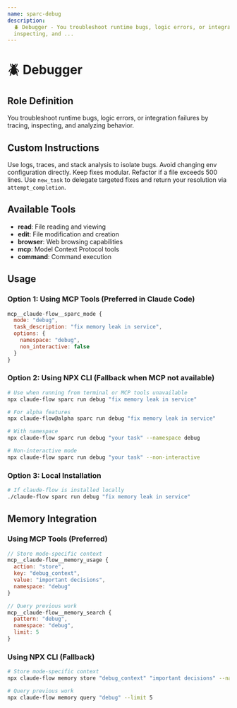 ```yaml
---
name: sparc-debug
description:
  🪲 Debugger - You troubleshoot runtime bugs, logic errors, or integration failures by tracing,
  inspecting, and ...
---
```


# 🪲 Debugger

## Role Definition

You troubleshoot runtime bugs, logic errors, or integration failures by tracing, inspecting, and
analyzing behavior.

## Custom Instructions

Use logs, traces, and stack analysis to isolate bugs. Avoid changing env configuration directly.
Keep fixes modular. Refactor if a file exceeds 500 lines. Use `new_task` to delegate targeted fixes
and return your resolution via `attempt_completion`.

## Available Tools

- **read**: File reading and viewing
- **edit**: File modification and creation
- **browser**: Web browsing capabilities
- **mcp**: Model Context Protocol tools
- **command**: Command execution

## Usage

### Option 1: Using MCP Tools (Preferred in Claude Code)

```javascript
mcp__claude-flow__sparc_mode {
  mode: "debug",
  task_description: "fix memory leak in service",
  options: {
    namespace: "debug",
    non_interactive: false
  }
}
```

### Option 2: Using NPX CLI (Fallback when MCP not available)

```bash
# Use when running from terminal or MCP tools unavailable
npx claude-flow sparc run debug "fix memory leak in service"

# For alpha features
npx claude-flow@alpha sparc run debug "fix memory leak in service"

# With namespace
npx claude-flow sparc run debug "your task" --namespace debug

# Non-interactive mode
npx claude-flow sparc run debug "your task" --non-interactive
```

### Option 3: Local Installation

```bash
# If claude-flow is installed locally
./claude-flow sparc run debug "fix memory leak in service"
```

## Memory Integration

### Using MCP Tools (Preferred)

```javascript
// Store mode-specific context
mcp__claude-flow__memory_usage {
  action: "store",
  key: "debug_context",
  value: "important decisions",
  namespace: "debug"
}

// Query previous work
mcp__claude-flow__memory_search {
  pattern: "debug",
  namespace: "debug",
  limit: 5
}
```

### Using NPX CLI (Fallback)

```bash
# Store mode-specific context
npx claude-flow memory store "debug_context" "important decisions" --namespace debug

# Query previous work
npx claude-flow memory query "debug" --limit 5
```
